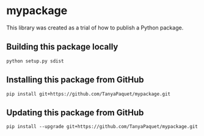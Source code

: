# mypackage
This library was created as a trial of how to publish a Python package.

## Building this package locally
`python setup.py sdist`

## Installing this package from GitHub
`pip install git+https://github.com/TanyaPaquet/mypackage.git`

## Updating this package from GitHub
`pip install --upgrade git+https://github.com/TanyaPaquet/mypackage.git`
